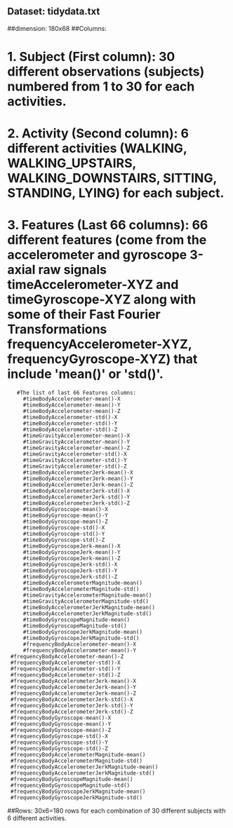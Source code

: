 ## Dataset: tidydata.txt 
##dimension: 180x68
##Columns:
  # 1. Subject (First column): 30 different observations (subjects) numbered from 1 to 30 for each activities.
  # 2. Activity (Second column): 6 different activities (WALKING, WALKING_UPSTAIRS, WALKING_DOWNSTAIRS, SITTING, STANDING, LYING) for each subject.
  # 3. Features (Last 66 columns): 66 different features (come from the accelerometer and gyroscope 3-axial raw signals timeAccelerometer-XYZ and timeGyroscope-XYZ along with some of their Fast Fourier Transformations frequencyAccelerometer-XYZ, frequencyGyroscope-XYZ) that include 'mean()' or 'std()'.
       #The list of last 66 Features columns:
         #timeBodyAccelerometer-mean()-X
         #timeBodyAccelerometer-mean()-Y
         #timeBodyAccelerometer-mean()-Z
         #timeBodyAccelerometer-std()-X
         #timeBodyAccelerometer-std()-Y
         #timeBodyAccelerometer-std()-Z
         #timeGravityAccelerometer-mean()-X
         #timeGravityAccelerometer-mean()-Y
         #timeGravityAccelerometer-mean()-Z
         #timeGravityAccelerometer-std()-X
         #timeGravityAccelerometer-std()-Y
         #timeGravityAccelerometer-std()-Z
         #timeBodyAccelerometerJerk-mean()-X
         #timeBodyAccelerometerJerk-mean()-Y
         #timeBodyAccelerometerJerk-mean()-Z
         #timeBodyAccelerometerJerk-std()-X
         #timeBodyAccelerometerJerk-std()-Y
         #timeBodyAccelerometerJerk-std()-Z
         #timeBodyGyroscope-mean()-X
         #timeBodyGyroscope-mean()-Y
         #timeBodyGyroscope-mean()-Z
         #timeBodyGyroscope-std()-X
         #timeBodyGyroscope-std()-Y
         #timeBodyGyroscope-std()-Z
         #timeBodyGyroscopeJerk-mean()-X
         #timeBodyGyroscopeJerk-mean()-Y
         #timeBodyGyroscopeJerk-mean()-Z
         #timeBodyGyroscopeJerk-std()-X
         #timeBodyGyroscopeJerk-std()-Y
         #timeBodyGyroscopeJerk-std()-Z
         #timeBodyAccelerometerMagnitude-mean()
         #timeBodyAccelerometerMagnitude-std()
         #timeGravityAccelerometerMagnitude-mean()
         #timeGravityAccelerometerMagnitude-std()
         #timeBodyAccelerometerJerkMagnitude-mean()
         #timeBodyAccelerometerJerkMagnitude-std()
         #timeBodyGyroscopeMagnitude-mean()
         #timeBodyGyroscopeMagnitude-std()
         #timeBodyGyroscopeJerkMagnitude-mean()
         #timeBodyGyroscopeJerkMagnitude-std()
         #frequencyBodyAccelerometer-mean()-X
         #frequencyBodyAccelerometer-mean()-Y
   	 #frequencyBodyAccelerometer-mean()-Z
   	 #frequencyBodyAccelerometer-std()-X
	 #frequencyBodyAccelerometer-std()-Y
   	 #frequencyBodyAccelerometer-std()-Z
   	 #frequencyBodyAccelerometerJerk-mean()-X
   	 #frequencyBodyAccelerometerJerk-mean()-Y
   	 #frequencyBodyAccelerometerJerk-mean()-Z
   	 #frequencyBodyAccelerometerJerk-std()-X
   	 #frequencyBodyAccelerometerJerk-std()-Y
   	 #frequencyBodyAccelerometerJerk-std()-Z
   	 #frequencyBodyGyroscope-mean()-X
   	 #frequencyBodyGyroscope-mean()-Y
   	 #frequencyBodyGyroscope-mean()-Z
   	 #frequencyBodyGyroscope-std()-X
   	 #frequencyBodyGyroscope-std()-Y
   	 #frequencyBodyGyroscope-std()-Z
   	 #frequencyBodyAccelerometerMagnitude-mean()
   	 #frequencyBodyAccelerometerMagnitude-std()
   	 #frequencyBodyAccelerometerJerkMagnitude-mean()
   	 #frequencyBodyAccelerometerJerkMagnitude-std()
   	 #frequencyBodyGyroscopeMagnitude-mean()
   	 #frequencyBodyGyroscopeMagnitude-std()
   	 #frequencyBodyGyroscopeJerkMagnitude-mean()
   	 #frequencyBodyGyroscopeJerkMagnitude-std()  

##Rows: 30x6=180 rows for each combination of 30 different subjects with 6 different activities.
